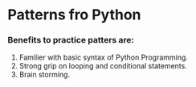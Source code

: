 # Patterns fro Python

### Benefits to practice patters are:
1) Familier with basic syntax of Python Programming.
2) Strong grip on looping and conditional statements.
3) Brain storming.

